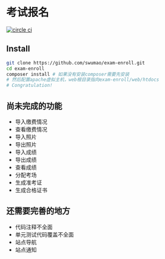 # 考试报名

[![circle ci](https://circleci.com/gh/swumao/exam-enroll.svg?style=shield&circle-token=225c588b53c9fca13d451b7a2c4ef94bea2fc498)](https://circleci.com/gh/swumao/exam-enroll)



## Install
```bash
git clone https://github.com/swumao/exam-enroll.git
cd exam-enroll
composer install # 如果没有安装composer需要先安装
# 然后配置apache虚拟主机，web根目录指向exam-enroll/web/htdocs
# Congratulation!
```
## 尚未完成的功能

- 导入缴费情况
- 查看缴费情况
- 导入照片
- 导出照片
- 导入成绩
- 导出成绩
- 查看成绩
- 分配考场
- 生成准考证
- 生成合格证书

## 还需要完善的地方

- 代码注释不全面
- 单元测试代码覆盖不全面
- 站点导航
- 站点通知
